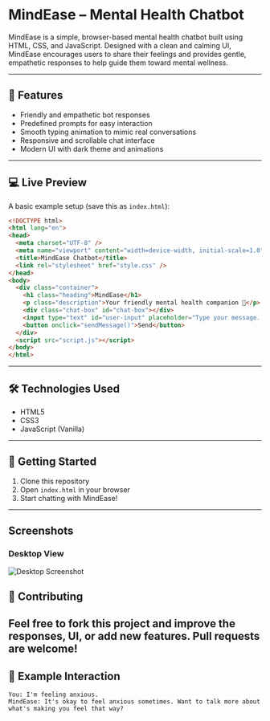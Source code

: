 # MindEase – Mental Health Chatbot

MindEase is a simple, browser-based mental health chatbot built using HTML, CSS, and JavaScript. Designed with a clean and calming UI, MindEase encourages users to share their feelings and provides gentle, empathetic responses to help guide them toward mental wellness.

---

## 🌟 Features

* Friendly and empathetic bot responses
* Predefined prompts for easy interaction
* Smooth typing animation to mimic real conversations
* Responsive and scrollable chat interface
* Modern UI with dark theme and animations

---

## 💻 Live Preview

A basic example setup (save this as `index.html`):

```html
<!DOCTYPE html>
<html lang="en">
<head>
  <meta charset="UTF-8" />
  <meta name="viewport" content="width=device-width, initial-scale=1.0" />
  <title>MindEase Chatbot</title>
  <link rel="stylesheet" href="style.css" />
</head>
<body>
  <div class="container">
    <h1 class="heading">MindEase</h1>
    <p class="description">Your friendly mental health companion 💬</p>
    <div class="chat-box" id="chat-box"></div>
    <input type="text" id="user-input" placeholder="Type your message..." />
    <button onclick="sendMessage()">Send</button>
  </div>
  <script src="script.js"></script>
</body>
</html>
```

---

## 🛠 Technologies Used

* HTML5
* CSS3
* JavaScript (Vanilla)

---

## 🚀 Getting Started

1. Clone this repository
2. Open `index.html` in your browser
3. Start chatting with MindEase!

---
## Screenshots

### Desktop View
![Desktop Screenshot](assets/screenshot1.png)

## 🤝 Contributing

Feel free to fork this project and improve the responses, UI, or add new features. Pull requests are welcome!
---
## 💬 Example Interaction

```
You: I'm feeling anxious.
MindEase: It's okay to feel anxious sometimes. Want to talk more about what's making you feel that way?
```



